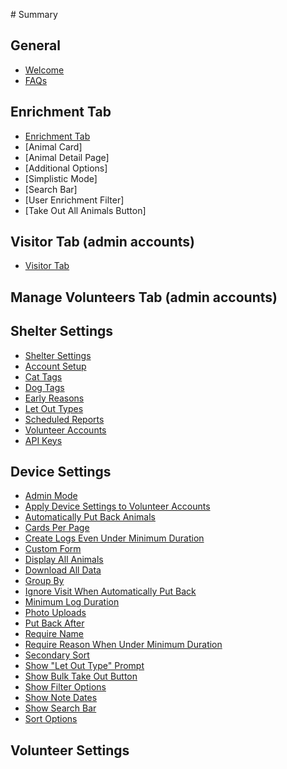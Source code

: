 ‌# Summary​

## General

* [Welcome](Welcome.md)
* [FAQs](FAQs.md)

## Enrichment Tab
* [Enrichment Tab](Enrichement%20Tab.md)
* [Animal Card]
* [Animal Detail Page]
* [Additional Options]
* [Simplistic Mode]
* [Search Bar]
* [User Enrichment Filter]
* [Take Out All Animals Button]


## Visitor Tab (admin accounts)
* [Visitor Tab](ShelterPartner%20App/Visitor%20Tab/Visitor%20Tab.md)

## Manage Volunteers Tab (admin accounts)

## Shelter Settings
* [Shelter Settings](ShelterPartner%20App/Settings%20Tab/Shelter%20Settings/Shelter%20Settings.md)
* [Account Setup](ShelterPartner%20App/Settings%20Tab/Shelter%20Settings/Account%20Setup.md)
* [Cat Tags](ShelterPartner%20App/Settings%20Tab/Shelter%20Settings/Cat%20Tags.md)
* [Dog Tags](ShelterPartner%20App/Settings%20Tab/Shelter%20Settings/Dog%20Tags.md)
* [Early Reasons](ShelterPartner%20App/Settings%20Tab/Shelter%20Settings/Early%20Reasons.md)
* [Let Out Types](ShelterPartner%20App/Settings%20Tab/Shelter%20Settings/Let%20Out%20Types.md)
* [Scheduled Reports](ShelterPartner%20App/Settings%20Tab/Shelter%20Settings/Scheduled%20Reports.md)
* [Volunteer Accounts](ShelterPartner%20App/Settings%20Tab/Shelter%20Settings/Account%20Setup.md)
* [API Keys](ShelterPartner%20App/Settings%20Tab/Shelter%20Settings/API%20Keys.md)

## Device Settings
* [Admin Mode](ShelterPartner%20App/Settings%20Tab/Device%20Settings/Admin%20Mode.md)
* [Apply Device Settings to Volunteer Accounts](ShelterPartner%20App/Settings%20Tab/Apply%20Device%20Settings%20to%20Volunteer%20Accounts.md)
* [Automatically Put Back Animals](ShelterPartner%20App/Settings%20Tab/Device%20Settings/Automatically%20Put%20Back%20Animals.md)
* [Cards Per Page](ShelterPartner%20App/Settings%20Tab/Device%20Settings/Cards%20Per%20Page.md)
* [Create Logs Even Under Minimum Duration](ShelterPartner%20App/Settings%20Tab/Device%20Settings/Create%20Logs%20Even%20When%20Under%20Minimum%20Duration.md)
* [Custom Form](ShelterPartner%20App/Settings%20Tab/Device%20Settings/Custom%20Form.md)
* [Display All Animals](ShelterPartner%20App/Settings%20Tab/Device%20Settings/Display%20All%20Animals.md)
* [Download All Data](ShelterPartner%20App/Settings%20Tab/Device%20Settings/Download%20All%20Data.md)
* [Group By](ShelterPartner%20App/Settings%20Tab/Device%20Settings/Group%20By.md)
* [Ignore Visit When Automatically Put Back](ShelterPartner%20App/Settings%20Tab/Device%20Settings/Ignore%20Visit%20When%20Automatically%20Put%20Back.md)
* [Minimum Log Duration](ShelterPartner%20App/Settings%20Tab/Device%20Settings/Minimum%20Log%20Duration.md)
* [Photo Uploads](ShelterPartner%20App/Settings%20Tab/Device%20Settings/Photo%20Uploads.md)
* [Put Back After](ShelterPartner%20App/Settings%20Tab/Device%20Settings/Put%20Back%20After.md)
* [Require Name](ShelterPartner%20App/Settings%20Tab/Device%20Settings/Require%20Name.md)
* [Require Reason When Under Minimum Duration](ShelterPartner%20App/Settings%20Tab/Device%20Settings/Require%20Reason%20When%20Under%20Minimum%20Duration.md)
* [Secondary Sort](ShelterPartner%20App/Settings%20Tab/Device%20Settings/Secondary%20Sort.md)
* [Show "Let Out Type" Prompt](ShelterPartner%20App/Settings%20Tab/Device%20Settings/Show%20"Let%20Out%20Type"%20Prompt.md)
* [Show Bulk Take Out Button](ShelterPartner%20App/Settings%20Tab/Device%20Settings/Show%20Bulk%20Take%20Out%20Button.md)
* [Show Filter Options](ShelterPartner%20App/Settings%20Tab/Device%20Settings/Show%20Filter%20Options.md)
* [Show Note Dates](ShelterPartner%20App/Settings%20Tab/Device%20Settings/Show%20Note%20Dates.md)
* [Show Search Bar](ShelterPartner%20App/Settings%20Tab/Device%20Settings/Show%20Search%20Bar.md)
* [Sort Options](ShelterPartner%20App/Settings%20Tab/Device%20Settings/Sort%20Options.md)

## Volunteer Settings




